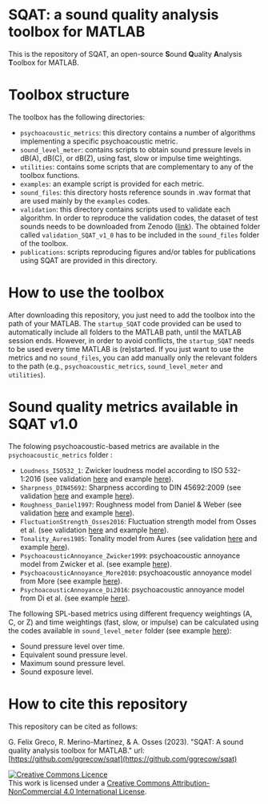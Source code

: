 # SQAT: a sound quality analysis toolbox for MATLAB
This is the repository of SQAT, an open-source **S**ound **Q**uality **A**nalysis **T**oolbox for MATLAB.

# Toolbox structure
The toolbox has the following directories:
- `psychoacoustic_metrics`: this directory contains a number of algorithms implementing a specific psychoacoustic metric. 
- `sound_level_meter`: contains scripts to obtain sound pressure levels in dB(A), dB(C), or dB(Z), using fast, slow or impulse time weightings.
- `utilities`: contains some scripts that are complementary to any of the toolbox functions.
- `examples`: an example script is provided for each metric.
- `sound_files`: this directory hosts reference sounds in .wav format that are used mainly by the `examples` codes. 
- `validation`: this directory contains scripts used to validate each algorithm. In order to reproduce the validation codes, the dataset of test sounds needs to be downloaded from Zenodo ([link](https://doi.org/10.5281/zenodo.7933206)). The obtained folder called `validation_SQAT_v1_0` has to be included in the `sound_files` folder of the toolbox. 
- `publications`: scripts reproducing figures and/or tables for publications using SQAT are provided in this directory.

# How to use the toolbox
After downloading this repository, you just need to add the toolbox into the path of your MATLAB. The `startup_SQAT` code provided can be used to automatically include all folders to the MATLAB path, until the MATLAB session ends. However, in order to avoid conflicts, the `startup_SQAT` needs to be used every time MATLAB is (re)started. If you just want to use the metrics and no `sound_files`, you can add manually only the relevant folders to the path (e.g., `psychoacoustic_metrics`, `sound_level_meter` and `utilities`). 

# Sound quality metrics available in SQAT v1.0
The folowing psychoacoustic-based metrics are available in the `psychoacoustic_metrics` folder :
- `Loudness_ISO532_1`: Zwicker loudness model according to ISO 532-1:2016 (see validation [here](validation/Loudness_ISO532_1) and example [here](examples/Loudness_ISO532_1/ex_Loudness_ISO532_1.m)).
- `Sharpness_DIN45692`: Sharpness according to DIN 45692:2009 (see validation [here](validation/Sharpness_DIN45692) and example [here](examples/Sharpness_DIN45692/ex_Sharpness_DIN45692.m)). 
- `Roughness_Daniel1997`: Roughness model from Daniel & Weber (see validation [here](validation/Roughness_Daniel1997) and example [here](examples/Roughness_Daniel1997/ex_Roughness_Daniel1997.m)).  
- `FluctuationStrength_Osses2016`: Fluctuation strength model from Osses et al. (see validation [here](validation/FluctuationStrength_Osses2016) and example [here](examples/FluctuationStrength_Osses2016/ex_FluctuationStrength_Osses2016.m)).   
- `Tonality_Aures1985`: Tonality model from Aures (see validation [here](validation/Tonality_Aures1985) and example [here](examples/Tonality_Aures1985/ex_Tonality_Aures1985.m)).
- `PsychoacousticAnnoyance_Zwicker1999`: psychoacoustic annoyance model from Zwicker et al. (see example [here](examples/PsychoacousticAnnoyance_Zwicker1999/ex_PsychoacousticAnnoyance_Zwicker1999.m)).
- `PsychoacousticAnnoyance_More2010`: psychoacoustic annoyance model from More (see example [here](examples/PsychoacousticAnnoyance_More2010/ex_PsychoacousticAnnoyance_More2010.m)).
- `PsychoacousticAnnoyance_Di2016`: psychoacoustic annoyance model from Di et al. (see example [here](examples/PsychoacousticAnnoyance_Di2016/ex_PsychoacousticAnnoyance_Di2016.m)).

The following SPL-based metrics using different frequency weightings (A, C, or Z) and time weightings (fast, slow, or impulse) can be calculated using the codes available in `sound_level_meter` folder (see example [here](examples/sound_level_meter/ex_sound_level_meter.m)):

- Sound pressure level over time.
- Equivalent sound pressure level.
- Maximum sound pressure level.
- Sound exposure level.

# How to cite this repository
This repository can be cited as follows: 

G. Felix Greco, R. Merino-Martínez, & A. Osses (2023). "SQAT: A sound quality analysis toolbox for MATLAB." url: [https://github.com/ggrecow/sqat](https://github.com/ggrecow/sqat)

<a rel="license" href="http://creativecommons.org/licenses/by-nc/4.0/"><img alt="Creative Commons Licence" style="border-width:0" src="https://i.creativecommons.org/l/by-nc/4.0/88x31.png" /></a><br />This work is licensed under a <a rel="license" href="http://creativecommons.org/licenses/by-nc/4.0/">Creative Commons Attribution-NonCommercial 4.0 International License</a>.



